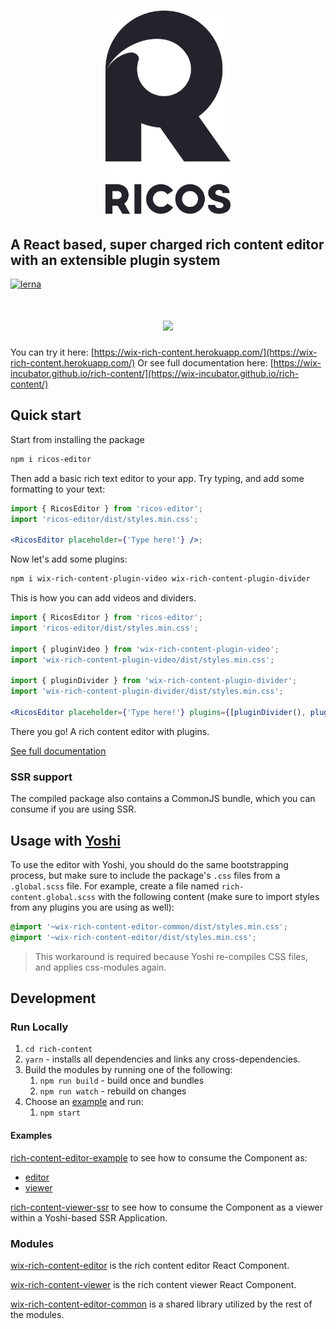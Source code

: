<h1 align="center">
  <img width=200 src="logo.png"/>
</h1>


## A React based, super charged rich content editor with an extensible plugin system
[![lerna](https://img.shields.io/badge/maintained%20with-lerna-cc00ff.svg)](https://lernajs.io/) 

<h1 align="center">
  <img src="ricos.gif"/>
</h1>

You can try it here: [https://wix-rich-content.herokuapp.com/](https://wix-rich-content.herokuapp.com/)
Or see full documentation here: [https://wix-incubator.github.io/rich-content/](https://wix-incubator.github.io/rich-content/)

## Quick start

Start from installing the package

```bash
npm i ricos-editor
```

Then add a basic rich text editor to your app. Try typing, and add some formatting to your text:

```jsx
import { RicosEditor } from 'ricos-editor';
import 'ricos-editor/dist/styles.min.css';

<RicosEditor placeholder={'Type here!'} />;
```

Now let's add some plugins:

```bash
npm i wix-rich-content-plugin-video wix-rich-content-plugin-divider
```

This is how you can add videos and dividers.

```jsx
import { RicosEditor } from 'ricos-editor';
import 'ricos-editor/dist/styles.min.css';

import { pluginVideo } from 'wix-rich-content-plugin-video';
import 'wix-rich-content-plugin-video/dist/styles.min.css';

import { pluginDivider } from 'wix-rich-content-plugin-divider';
import 'wix-rich-content-plugin-divider/dist/styles.min.css';

<RicosEditor placeholder={'Type here!'} plugins={[pluginDivider(), pluginVideo()]} />;
```

There you go! A rich content editor with plugins. 

[See full documentation](https://wix-incubator.github.io/rich-content/)

### SSR support

The compiled package also contains a CommonJS bundle, which you can consume if you are using SSR.


## Usage with [Yoshi](https://github.com/wix/yoshi)

To use the editor with Yoshi, you should do the same bootstrapping process, but make sure to include the package's `.css` files from a `.global.scss` file.  For example, create a file named `rich-content.global.scss` with the following content (make sure to import styles from any plugins you are using as well):

```scss
@import '~wix-rich-content-editor-common/dist/styles.min.css';
@import '~wix-rich-content-editor/dist/styles.min.css';
```

> This workaround is required because Yoshi re-compiles CSS files, and applies css-modules again.


## Development

### Run Locally

1. `cd rich-content`
2. `yarn` - installs all dependencies and links any cross-dependencies.
3. Build the modules by running one of the following:
   1. `npm run build` - build once and bundles
   2. `npm run watch` - rebuild on changes
4. Choose an [example](./examples/) and run:
   1. `npm start`

#### Examples

[rich-content-editor-example](./examples/main) to see how to consume the Component as:
- [editor](./examples/main/shared/editor/Editor.jsx)
- [viewer](./examples/main/shared/viewer/Viewer.jsx)


[rich-content-viewer-ssr](./examples/viewer-ssr) to see how to consume the Component as a viewer within a Yoshi-based SSR Application.

### Modules

[wix-rich-content-editor](./packages/editor) is the rich content editor React Component.

[wix-rich-content-viewer](./packages/viewer) is the rich content viewer React Component.

[wix-rich-content-editor-common](./packages/editor-common) is a shared library utilized by the rest of the modules.
